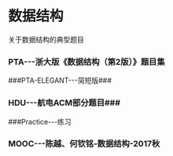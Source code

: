 # 数据结构
关于数据结构的典型题目


### PTA---浙大版《数据结构（第2版）》题目集

###PTA-ELEGANT---简短版### 

### HDU---航电ACM部分题目###

###Practice---练习

### MOOC---陈越、何钦铭-数据结构-2017秋
